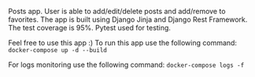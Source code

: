 

Posts app. User is able to add/edit/delete posts and add/remove to favorites.
The app is built using Django Jinja and Django Rest Framework.
The test coverage is 95%. Pytest used for testing.

Feel free to use this app :)
To run this app use the following command:
```docker-compose up -d --build```

For logs monitoring use the following command: 
```docker-compose logs -f```
